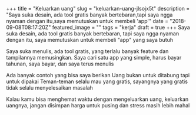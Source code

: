 +++
title = "Keluarkan uang"
slug = "keluarkan-uang-jlsojx5t"
description = "Saya suka desain, ada tool gratis banyak bertebaran,tapi saya ngga nyaman dengan itu,saya memutuskan untuk membeli 'app'"
date = "2018-09-08T08:17:20Z"
featured_image = ""
tags = "kerja"
draft = true
+++ 
Saya suka desain, ada tool gratis banyak bertebaran,
tapi saya ngga nyaman dengan itu,
saya memutuskan untuk membeli "app" yang saya butuh

Saya suka menulis, ada tool gratis, yang terlalu banyak feature dan tampilannya memusingkan.
Saya cari satu app yang simple, harus bayar tahunan, saya bayar, dan saya terus menulis

Ada banyak contoh yang bisa saya berikan
Uang bukan untuk ditabung tapi untuk dipakai
Teman-teman selalu mau yang gratis, 
sayangnya yang gratis tidak selalu menyelesaikan masalah

Kalau kamu bisa menghemat waktu dengan mengeluarkan uang,
keluarkan uangnya, jangan disimpan
harga untuk pusing dan stress masih lebih mahal